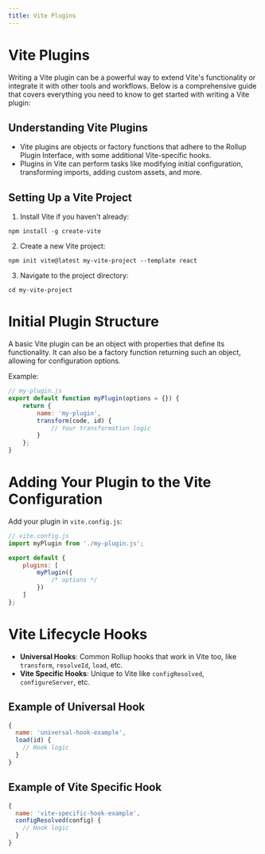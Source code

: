 ```yaml
---
title: Vite Plugins
---
```


# Vite Plugins

Writing a Vite plugin can be a powerful way to extend Vite's functionality or integrate it with other tools and workflows. Below is a comprehensive guide that covers everything you need to know to get started with writing a Vite plugin:

## Understanding Vite Plugins

- Vite plugins are objects or factory functions that adhere to the Rollup Plugin Interface, with some additional Vite-specific hooks.
- Plugins in Vite can perform tasks like modifying initial configuration, transforming imports, adding custom assets, and more.

## Setting Up a Vite Project

1. Install Vite if you haven't already:

```
npm install -g create-vite
```

2. Create a new Vite project:

```
npm init vite@latest my-vite-project --template react
```

3. Navigate to the project directory:

```
cd my-vite-project
```

# Initial Plugin Structure

A basic Vite plugin can be an object with properties that define its functionality. It can also be a factory function returning such an object, allowing for configuration options.

Example:

```javascript
// my-plugin.js
export default function myPlugin(options = {}) {
	return {
		name: 'my-plugin',
		transform(code, id) {
			// Your transformation logic
		}
	};
}
```

# Adding Your Plugin to the Vite Configuration

Add your plugin in `vite.config.js`:

```javascript
// vite.config.js
import myPlugin from './my-plugin.js';

export default {
	plugins: [
		myPlugin({
			/* options */
		})
	]
};
```

# Vite Lifecycle Hooks

- **Universal Hooks**: Common Rollup hooks that work in Vite too, like `transform`, `resolveId`, `load`, etc.
- **Vite Specific Hooks**: Unique to Vite like `configResolved`, `configureServer`, etc.

## Example of Universal Hook

```javascript
{
  name: 'universal-hook-example',
  load(id) {
    // Hook logic
  }
}
```

## Example of Vite Specific Hook

```javascript
{
  name: 'vite-specific-hook-example',
  configResolved(config) {
    // Hook logic
  }
}
```

